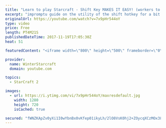 ```yaml
---
title: "Learn to play Starcraft - Shift Key MAKES IT EASY! (workers to gas, waypoints, ctrl grps, moving)"
excerpt: "impromptu guide on the utility of the shift hotkey for a bit of everything"
originalUrl: https://youtube.com/watch?v=7x9pHr544oY
type: video
price: Free
length: PT4M21S
publishedDateTime: 2017-11-19T17:05:30Z
heat: 51

featuredContent: "<iframe width=\"800\" height=\"500\" frameborder=\"0\" src=\"https://www.youtube.com/embed/7x9pHr544oY\" allow=\"accelerometer; autoplay; encrypted-media; gyroscope; picture-in-picture\" allowfullscreen></iframe>"

provider:
  name: WinterStarcraft
  domain: youtube.com

topics:
  - StarCraft 2

images:
  - url: https://i.ytimg.com/vi/7x9pHr544oY/maxresdefault.jpg
    width: 1280
    height: 720
    isCached: true

secured: "fWNZKApZv0yXi1I0wYbnBx0vKfep01ikyLh/2lO8VsK0hj2+ZOycqXCzMOx38Qy/ueazpXe+siokrmdWw6LkVmlQBZgHkXQmUJw8Zqma07P5iIdqmMy45SpPwoG1bD7Zmv8Ur+CObXkXnCdD9gFcdzp31aVrYYNk5Qf0H2qP3BZ70C8UE/T+SDe64ronJZvJqF/9vFB35ume1b8YzIuL9kcxR9YGOMRPBZPTM1uKgUVi3pBIqtuK6YOK2cTXewq+OCoHKFnXQHfJNtLeRJcEVZRw3Eze7mZWO/jPWFY6pY0y+ma8YwzFoBCWBHHCSz0CG2mgmZSv3sbv04ERtkM8Tash92FT9R3TeHLreZ1sv1OEFPpMIL+urdfZgVZRtUO78Qc2H9GI0ecBAeJDApEaEUkcBwZ1CRfxNMjC7v4dym0=;PX5Ej+Q8nwUzCP+2Fp7SVQ=="
---
```


